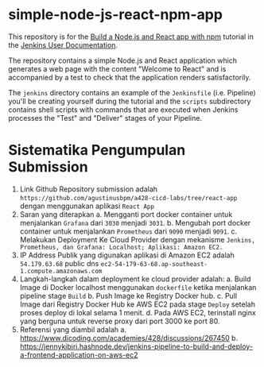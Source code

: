 # simple-node-js-react-npm-app

This repository is for the
[Build a Node.js and React app with npm](https://jenkins.io/doc/tutorials/build-a-node-js-and-react-app-with-npm/)
tutorial in the [Jenkins User Documentation](https://jenkins.io/doc/).

The repository contains a simple Node.js and React application which generates
a web page with the content "Welcome to React" and is accompanied by a test to
check that the application renders satisfactorily.

The `jenkins` directory contains an example of the `Jenkinsfile` (i.e. Pipeline)
you'll be creating yourself during the tutorial and the `scripts` subdirectory
contains shell scripts with commands that are executed when Jenkins processes
the "Test" and "Deliver" stages of your Pipeline.

# Sistematika Pengumpulan Submission

1. Link Github Repository submission adalah `https://github.com/agustinusbpm/a428-cicd-labs/tree/react-app` dengan menggunakan aplikasi `React App`
2. Saran yang diterapkan
    a. Mengganti port docker container untuk menjalankan `Grafana` dari `3030` menjadi `3031`.
    b. Mengubah port docker container untuk menjalankan `Prometheus` dari `9090` menjadi `9091`.
    c. Melakukan Deployment Ke Cloud Provider dengan mekanisme `Jenkins, Prometheus, dan Grafana: Localhost; Aplikasi: Amazon EC2.`
3. IP Address Publik yang digunakan aplikasi di Amazon EC2 adalah `54.179.63.68` public dns `ec2-54-179-63-68.ap-southeast-1.compute.amazonaws.com`
4. Langkah-langkah dalam deployment ke cloud provider adalah:
    a. Build Image di Docker localhost menggunakan `dockerfile` ketika menjalankan pipeline stage `Build`
    b. Push Image ke Registry Docker hub.
    c. Pull Image dari Registry Docker Hub ke AWS EC2 pada stage `Deploy` setelah proses deploy di lokal selama 1 menit.
    d. Pada AWS EC2, terinstall nginx yang berguna untuk reverse proxy dari port 3000 ke port 80.
5. Referensi yang diambil adalah
    a. https://www.dicoding.com/academies/428/discussions/267450
    b. https://jennykibiri.hashnode.dev/jenkins-pipeline-to-build-and-deploy-a-frontend-application-on-aws-ec2